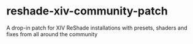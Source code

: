 # reshade-xiv-community-patch
A drop-in patch for XIV ReShade installations with presets, shaders and fixes from all around the community
